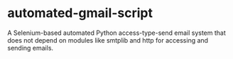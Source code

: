 # automated-gmail-script

A Selenium-based automated Python access-type-send email system that does not depend on modules like smtplib and http for accessing and sending emails.
